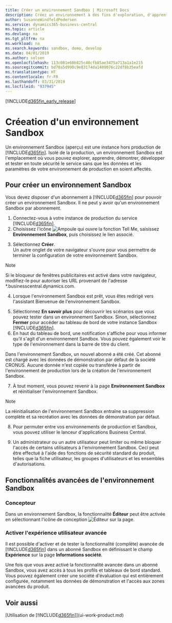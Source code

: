 ```yaml
---
title: Créer un environnement Sandbox | Microsoft Docs
description: Créez un environnement à des fins d'exploration, d'apprentissage, de démonstration, de développement et de test.
author: SusanneWindfeldPedersen
ms.service: dynamics365-business-central
ms.topic: article
ms.devlang: na
ms.tgt_pltfrm: na
ms.workload: na
ms.search.keywords: sandbox, demo, develop
ms.date: 04/01/2019
ms.author: solsen
ms.openlocfilehash: 113c081e60b825c48cfb85ae3475a713a1a1e215
ms.sourcegitcommit: bd78a5d990c9e83174da1409076c22df8b35eafd
ms.translationtype: HT
ms.contentlocale: fr-FR
ms.lasthandoff: 03/31/2019
ms.locfileid: "937945"
---
```

[!INCLUDE[d365fin_early_release](includes/d365fin_early_release.md.md)]

# <a name="creating-a-sandbox-environment"></a>Créeation d'un environnement Sandbox
Un environnement Sandbox (aperçu) est une instance hors production de [!INCLUDE[d365fin](includes/d365fin_md.md)]. Isolé de la production, un environnement Sandbox est l'emplacement où vous pouvez explorer, apprendre, démontrer, développer et tester en toute sécurité le service sans que les données et les paramètres de votre environnement de production en soient affectés.

## <a name="to-create-a-sandbox-environment"></a>Pour créer un environnement Sandbox
Vous devez disposer d'un abonnement à [!INCLUDE[d365fin](includes/d365fin_md.md)] pour pouvoir créer un environnement Sandbox. Il ne peut y avoir qu'un environnement Sandbox par abonnement.

1. Connectez-vous à votre instance de production du service [!INCLUDE[d365fin](includes/d365fin_md.md)].
2. Choisissez l'icône ![Ampoule qui ouvre la fonction Tell Me](media/ui-search/search_small.png "Dites-moi ce que vous voulez faire"), saisissez **Environnement Sandbox**, puis choisissez le lien associé.
<!-- ![Sandbox Environment Setup](./media/across-sandbox/sandbox-environment-setup.png) -->
3. Sélectionnez **Créer**.  
  Un autre onglet de votre navigateur s'ouvre pour vous permettre de terminer la configuration de votre environnement Sandbox.
> [!NOTE]  
>  Si le bloqueur de fenêtres publicitaires est activé dans votre navigateur, modifiez-le pour autoriser les URL provenant de l'adresse *.businesscentral.dynamics.com.   

4. Lorsque l'environnement Sandbox est prêt, vous êtes redirigé vers l'assistant Bienvenue de l'environnement Sandbox.
<!-- ![Sandbox Welcome Wizard](./media/across-sandbox/sandbox-wizard.png) -->

5. Sélectionnez **En savoir plus** pour découvrir les scénarios que vous pouvez tester dans un environnement Sandbox. Sinon, sélectionnez **Fermer** pour accéder au tableau de bord de votre instance Sandbox [!INCLUDE[d365fin](includes/d365fin_md.md)].
6. En haut du tableau de bord, une notification s'affiche pour vous informer qu'il s'agit d'un environnement Sandbox. Vous pouvez également voir le type de l'environnement dans la barre de titre du client.
<!-- ![Sandbox RoleCenter Notification](./media/across-sandbox/sandbox-rolecenter-notification.png) --> Dans l'environnement Sandbox, un nouvel abonné a été créé. Cet abonné est chargé avec les données de démonstration par défaut de la société CRONUS. Aucune donnée n'est copiée ou transférée à partir de l'environnement de production lors de la création de l'environnement Sandbox.

7. À tout moment, vous pouvez revenir à la page **Environnement Sandbox** et réinitialiser l'environnement Sandbox.
> [!NOTE]  
>  La réinitialisation de l'environnement Sandbox entraîne sa suppression complète et sa recréation avec les données de démonstration par défaut.  

8. Pour permuter entre vos environnements de production et Sandbox, vous pouvez utiliser le lanceur d'applications Business Central.
<!-- ![Sandbox Dynamics365 Menu](./media/across-sandbox/sandbox-dynamics365-menu.png) -->

9. Un administrateur ou un autre utilisateur peut limiter ou même bloquer l'accès de certains utilisateurs à l'environnement Sandbox. Ceci peut être effectué à l'aide des fonctions de sécurité standard du produit, telles que la fiche utilisateur, les groupes d'utilisateurs et les ensembles d'autorisations.

<!-- ![Sandbox Permission Sets](./media/across-sandbox/sandbox-permission-sets.png) -->

## <a name="advanced-functionality-in-the-sandbox-environment"></a>Fonctionnalités avancées de l'environnement Sandbox
### <a name="designer"></a>Concepteur
Dans un environnement Sandbox, la fonctionnalité **Éditeur** peut être activée en sélectionnant l'icône de conception ![Éditeur](./media/across-sandbox/sandbox-inclient-design-icon.png) sur la page.

<!-- ![In-client Designer](./media/across-sandbox/sandbox-inclient-designer.png) -->

### <a name="enable-the-advanced-user-experience"></a>Activer l'expérience utilisateur avancée
Il est possible d'activer et de tester la fonctionnalité (complète) avancée de [!INCLUDE[d365fin](includes/d365fin_md.md)] dans un abonné Sandbox en définissant le champ **Expérience** sur la page **Informations société**.

<!-- ![Sandbox Environment Advanced](./media/across-sandbox/sandbox-advanced.png) -->

<!-- ![Sandbox Production](./media/across-sandbox/sandbox-production.png) -->

Une fois que vous avez activé la fonctionnalité avancée dans un abonné Sandbox, vous avez accès à tous les profils et tableaux de bord standard. Vous pouvez également créer une société d'évaluation qui est entièrement configurée, notamment les données de démonstration et l'accès aux zones avancées du produit.

<!-- ![Sandbox New Company](./media/across-sandbox/sandbox-newcompany.png) -->


## <a name="see-also"></a>Voir aussi
[Utilisation de [!INCLUDE[d365fin](includes/d365fin_md.md)]](ui-work-product.md)  
